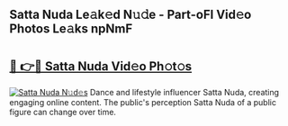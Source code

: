 ## Satta Nuda Le𝚊k𝚎d N𝚞𝚍e - Part-oFl Vid𝚎o Photos Le𝚊ks npNmF

# <h2><a href="http://fbd67c.evod.top/?m=Satta+Nuda">🔗 👉🔴 Satta Nuda Vid𝚎o Ph𝚘t𝚘s</a></h2>

[![Satta Nuda N𝚞d𝚎s](https://i.imgur.com/8V9OHl7.gif)](http://fbd67c.evod.top/?m=Satta+Nuda)
Dance and lifestyle influencer Satta Nuda, creating engaging online content. The public's perception Satta Nuda of a public figure can change over time. 
